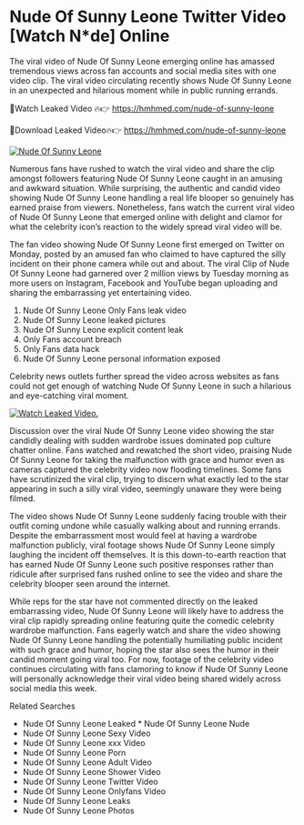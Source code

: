 ﻿# Nude Of Sunny Leone Twitter Video [Watch N*de] Online

The viral video of ﻿Nude Of Sunny Leone emerging online has amassed tremendous views across fan accounts and social media sites with one video clip. The viral video circulating recently shows ﻿Nude Of Sunny Leone in an unexpected and hilarious moment while in public running errands. 

🔴Watch Leaked Video 🔥👉  https://hmhmed.com/nude-of-sunny-leone 

🔴Download Leaked Video🔥👉  https://hmhmed.com/nude-of-sunny-leone 

[![Nude Of Sunny Leone](https://i.imgur.com/dJHk4Zq.gif)](https://hmhmed.com/nude-of-sunny-leone)

Numerous fans have rushed to watch the viral video and share the clip amongst followers featuring ﻿Nude Of Sunny Leone caught in an amusing and awkward situation. While surprising, the authentic and candid video showing ﻿Nude Of Sunny Leone handling a real life blooper so genuinely has earned praise from viewers. Nonetheless, fans watch the current viral video of ﻿Nude Of Sunny Leone that emerged online with delight and clamor for what the celebrity icon’s reaction to the widely spread viral video will be.

The fan video showing ﻿Nude Of Sunny Leone first emerged on Twitter on Monday, posted by an amused fan who claimed to have captured the silly incident on their phone camera while out and about. The viral Clip of ﻿Nude Of Sunny Leone had garnered over 2 million views by Tuesday morning as more users on Instagram, Facebook and YouTube began uploading and sharing the embarrassing yet entertaining video. 

1. ﻿Nude Of Sunny Leone Only Fans leak video
2. ﻿Nude Of Sunny Leone leaked pictures
3. ﻿Nude Of Sunny Leone explicit content leak
4. Only Fans account breach
5. Only Fans data hack
6. ﻿Nude Of Sunny Leone personal information exposed

Celebrity news outlets further spread the video across websites as fans could not get enough of watching ﻿Nude Of Sunny Leone in such a hilarious and eye-catching viral moment. 

[![Watch Leaked Video.](https://miro.medium.com/v2/resize:fit:828/format:webp/1*cilzJN44JGOrTw9NJCrNHA.gif "Watch Leaked Video")](https://hmhmed.com/nude-of-sunny-leone)

Discussion over the viral ﻿Nude Of Sunny Leone video showing the star candidly dealing with sudden wardrobe issues dominated pop culture chatter online. Fans watched and rewatched the short video, praising ﻿Nude Of Sunny Leone for taking the malfunction with grace and humor even as cameras captured the celebrity video now flooding timelines. Some fans have scrutinized the viral clip, trying to discern what exactly led to the star appearing in such a silly viral video, seemingly unaware they were being filmed.

The video shows ﻿Nude Of Sunny Leone suddenly facing trouble with their outfit coming undone while casually walking about and running errands. Despite the embarrassment most would feel at having a wardrobe malfunction publicly, viral footage shows ﻿Nude Of Sunny Leone simply laughing the incident off themselves. It is this down-to-earth reaction that has earned ﻿Nude Of Sunny Leone such positive responses rather than ridicule after surprised fans rushed online to see the video and share the celebrity blooper seen around the internet.  

While reps for the star have not commented directly on the leaked embarrassing video, ﻿Nude Of Sunny Leone will likely have to address the viral clip rapidly spreading online featuring quite the comedic celebrity wardrobe malfunction. Fans eagerly watch and share the video showing ﻿Nude Of Sunny Leone handling the potentially humiliating public incident with such grace and humor, hoping the star also sees the humor in their candid moment going viral too. For now, footage of the celebrity video continues circulating with fans clamoring to know if ﻿Nude Of Sunny Leone will personally acknowledge their viral video being shared widely across social media this week.

Related Searches
* ﻿Nude Of Sunny Leone Leaked
﻿* Nude Of Sunny Leone Nude
* ﻿Nude Of Sunny Leone Sexy Video
* ﻿Nude Of Sunny Leone xxx Video
* ﻿Nude Of Sunny Leone Porn
* ﻿Nude Of Sunny Leone Adult Video
* ﻿Nude Of Sunny Leone Shower Video
* ﻿Nude Of Sunny Leone Twitter Video
* ﻿Nude Of Sunny Leone Onlyfans Video
* ﻿Nude Of Sunny Leone Leaks
* ﻿Nude Of Sunny Leone Photos